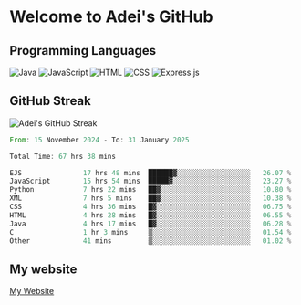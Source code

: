 # Welcome to Adei's GitHub

## Programming Languages
![Java](https://img.shields.io/badge/Java-007396?style=flat-square&logo=java&logoColor=white)
![JavaScript](https://img.shields.io/badge/JavaScript-F7DF1E?style=flat-square&logo=javascript&logoColor=black)
![HTML](https://img.shields.io/badge/HTML-E34F26?style=flat-square&logo=html5&logoColor=white)
![CSS](https://img.shields.io/badge/CSS-1572B6?style=flat-square&logo=css3&logoColor=white)
![Express.js](https://img.shields.io/badge/Express.js-000000?style=flat-square&logo=express&logoColor=white)


## GitHub Streak
![Adei's GitHub Streak](https://github-readme-streak-stats.herokuapp.com/?user=AdeiTamayo&hide_border=true)

<!--START_SECTION:waka-->

```rust
From: 15 November 2024 - To: 31 January 2025

Total Time: 67 hrs 38 mins

EJS               17 hrs 48 mins  ██████▓░░░░░░░░░░░░░░░░░░   26.07 %
JavaScript        15 hrs 54 mins  █████▓░░░░░░░░░░░░░░░░░░░   23.27 %
Python            7 hrs 22 mins   ██▓░░░░░░░░░░░░░░░░░░░░░░   10.80 %
XML               7 hrs 5 mins    ██▓░░░░░░░░░░░░░░░░░░░░░░   10.38 %
CSS               4 hrs 36 mins   █▓░░░░░░░░░░░░░░░░░░░░░░░   06.75 %
HTML              4 hrs 28 mins   █▓░░░░░░░░░░░░░░░░░░░░░░░   06.55 %
Java              4 hrs 17 mins   █▓░░░░░░░░░░░░░░░░░░░░░░░   06.28 %
C                 1 hr 3 mins     ▒░░░░░░░░░░░░░░░░░░░░░░░░   01.54 %
Other             41 mins         ▒░░░░░░░░░░░░░░░░░░░░░░░░   01.02 %
```

<!--END_SECTION:waka-->

## My website
[My Website](https://adei.eus)


